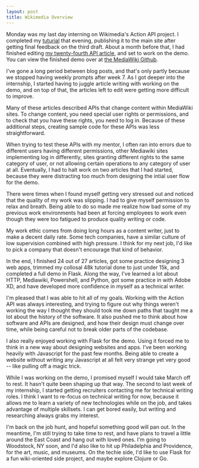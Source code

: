 ```yaml
---
layout: post
title: Wikimedia Overview
---
```


Monday was my last day interning on Wikimedia's Action API project. I completed my [tuturial](https://www.mediawiki.org/wiki/API:Picture_of_the_day_viewer) that evening, publishing it to the main site after getting final feedback on the third draft. About a month before that, I had finished editing [my twenty-fourth API article](https://www.mediawiki.org/wiki/API:Usercontribs), and set to work on the demo. You can view the finished demo over at [the MediaWiki Github](https://github.com/wikimedia/MediaWiki-Action-API-Code-Samples/tree/master/python/demos/picture-of-the-day-viewer).

I've gone a long period between blog posts, and that's only partly because we stopped having weekly prompts after week 7. As I got deeper into the internship, I started having to juggle article writing with working on the demo, and on top of that, the articles left to edit were getting more difficult to improve. 

Many of these articles described APIs that change content within MediaWiki sites. To change content, you need special user rights or permissions, and to check that you have these rights, you need to log in. Because of these additional steps, creating sample code for these APIs was less straightforward. 

When trying to test these APIs with my mentor, I often ran into errors due to different users having different permissions, other Mediawiki sites implementing log in differently, sites granting different rights to the same category of user, or not allowing certain operations to any category of user at all. Eventually, I had to halt work on two articles that I had started, because they were distracting too much from designing the intial user flow for the demo.

There were times when I found myself getting very stressed out and noticed that the quality of my work was slipping. I had to give myself permission to relax and breath. Being able to do so made me realize how bad some of my previous work environments had been at forcing employees to work even though they were too fatigued to produce quality writing or code. 

My work ethic comes from doing long hours as a content writer, just to make a decent daily rate. Some tech companies, have a similar culture of low supervision combined with high pressure. I think for my next job, I'd like to pick a company that doesn't encourage that kind of behavior.

In the end, I finished 24 out of 27 articles, got some practice designing 3 web apps, trimmed my collosal 48k tutorial done to just under 15k, and completed a full demo in Flask. Along the way, I've learned a lot about HTTP, Mediawiki, Powershell, and Python, got some practice in with Adobe XD, and have developed more confidence in myself as a technical writer.

I'm pleased that I was able to hit all of my goals. Working with the Action API was always interesting, and trying to figure out why things weren't working the way I thought they should took me down paths that taught me a lot about the history of the software. It also pushed me to think about how software and APIs are designed, and how their design must change over time, while being careful not to break older parts of the codebase.  

I also really enjoyed working with Flask for the demo. Using it forced me to think in a new way about designing websites and apps. I've been working heavily with Javascript for the past few months. Being able to create a website without writing any Javascript at all felt very strange yet very good -- like pulling off a magic trick. 

While I was working on the demo, I promised myself I would take March off to rest. It hasn't quite been shaping up that way. The second to last week of my internship, I started getting recruiters contacting me for technical writing roles. I think I want to re-focus on technical writing for now, because it allows me to learn a variety of new technologies while on the job, and takes advantage of multiple skillsets. I can get bored easily, but writing and researching always grabs my interest.

I'm back on the job hunt, and hopeful something good will pan out. In the meantime, I'm still trying to take time to rest, and have plans to travel a little around the East Coast and hang out with loved ones. I'm going to Woodstock, NY soon, and I'd also like to hit up Philadelphia and Providence, for the art, music, and museums. On the techie side, I'd like to use Flask for a fun wiki-oriented side project, and maybe explore Clojure or Go. 
